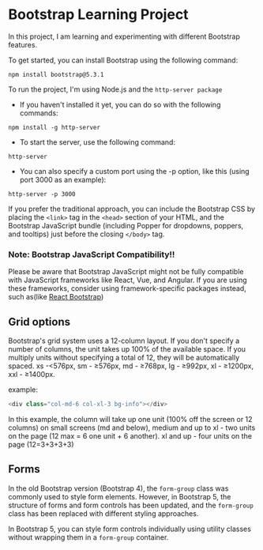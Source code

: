# Bootstrap Learning Project

In this project, I am learning and experimenting with different Bootstrap features.

To get started, you can install Bootstrap using the following command:
 ```
 npm install bootstrap@5.3.1
 ```
To run the project, I'm using Node.js and the ```http-server package```
- If you haven't installed it yet, you can do so with the following commands: 
```
npm install -g http-server
```
- To start the server, use the following command:
```
http-server
```
- You can also specify a custom port using the -p option, like this (using port 3000 as an example):
```
http-server -p 3000
```

If you prefer the traditional approach, you can include the Bootstrap CSS by placing the `<link>` tag in the `<head>` section of your HTML, and the Bootstrap JavaScript bundle (including Popper for dropdowns, poppers, and tooltips) just before the closing `</body>` tag.


### Note: Bootstrap JavaScript Compatibility!!
Please be aware that Bootstrap JavaScript might not be fully compatible with JavaScript frameworks like React, Vue, and Angular. If you are using these frameworks, consider using framework-specific packages instead, such as(like [React Bootstrap](https://react-bootstrap.github.io/))


## Grid options 
Bootstrap's grid system uses a 12-column layout. If you don't specify a number of columns, the unit takes up 100% of the available space. If you multiply units without specifying a total of 12, they will be automatically spaced.
	xs -<576px, sm - ≥576px, md - ≥768px, lg - ≥992px, xl - ≥1200px, xxl - ≥1400px.
	
example:
``` javascript
<div class="col-md-6 col-xl-3 bg-info"></div>
``` 
 In this example, the column will take up one unit (100% off the screen or 12 columns) on small screens (md and below), medium and up to xl - two units on the page (12 max = 6 one unit + 6 another). xl and up - four units on the page (12=3+3+3+3)

 ## Forms
 In the old Bootstrap version (Bootstrap 4), the ```form-group``` class was commonly used to style form elements. However, in Bootstrap 5, the structure of forms and form controls has been updated, and the ```form-group``` class has been replaced with different styling approaches.

In Bootstrap 5, you can style form controls individually using utility classes without wrapping them in a ```form-group``` container.